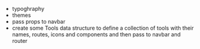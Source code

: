 - typoghraphy
- themes
- pass props to navbar
- create some Tools data structure to define a collection of tools with their names, routes, icons and components and then pass to navbar and router


